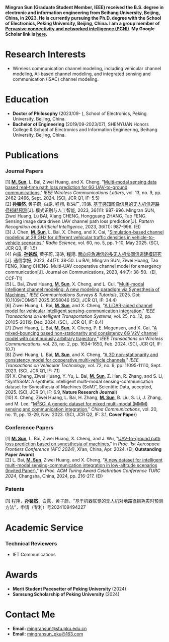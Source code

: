 **Mingran Sun (Graduate Student Member, IEEE) received the B.S. degree in electronic and information engineering from Beihang University, Beijing, China, in 2023. He is currently pursuing the Ph.D. degree with the School of Electronics, Peking University, Beijing, China. I am a group member of [Pervasive connectivity and networked intelligence (PCNI)](http://pcni.pku.edu.cn/homepage.html). My Google Scholar link is [here](https://scholar.google.com/citations?hl=zh-CN&user=d6vBQj0AAAAJ).**


# Research Interests

+ Wireless communication channel modeling, including vehicular channel modeling, AI-based channel
modeling, and integrated sensing and communication (ISAC) channel modeling.


# Education

+ **Doctor of Philosophy** (2023/09- ), School of Electronics, Peking University, Beijing, China.
+ **Bachelor of Engineering** (2019/09-2023/07), SHENYUAN Honors College & School of Electronics and Information Engineering, Beihang University, Beijing, China.

# Publications


### Journal Papers

[1] **<u>M. Sun</u>**, L. Bai, Ziwei Huang, and X. Cheng, "[Multi-modal sensing data based real-time path loss prediction for 6G UAV-to-ground communications](https://ieeexplore.ieee.org/document/10614105)," *IEEE Wireless Communications Letters*, vol. 13, no. 9, pp. 2462-2466, Sept. 2024. (SCI, JCR Q1, IF: 5.5) <br>
[2] **<u>孙铭然</u>**, 黄子蔚, 白露, 程翔, 张洪广, 冯涛. [基于感知图像信息的无人机信道路径损耗预测](http://manu46.magtech.com.cn/Jweb_prai/CN/abstract/abstract12649.shtml)[J]. 模式识别与人工智能, 2023, 36(11): 987-996. Mingran SUN, Ziwei Huang, Lu BAI, Xiang CHENG, Hongguang ZHANG, Tao FENG. Sensing image data driven UAV channel path loss prediction[J]. *Pattern Recognition and Artificial Intelligence*, 2023, 36(11): 987-996. (EI) <br>
[3] J. Chen, **<u>M. Sun</u>**, L. Bai, X. Cheng, and X. Cai, "[Simulation-based channel modeling at 28 GHz for different vehicular traffic densities in vehicle-to-vehicle scenarios](https://ieeexplore.ieee.org/abstract/document/11024177)," *Radio Science*, vol. 60, no. 5, pp. 1-10, May 2025. (SCI, JCR Q3, IF: 1.5) <br>
[4] 白露, **<u>孙铭然</u>**, 黄子蔚, 冯涛, 程翔. [面向应急通信的多无人机协同信道建模研究](https://www.joconline.com.cn/thesisDetails#10.11959/j.issn.1000-436x.2023058&lang=zh)[J]. 通信学报, 2023, 44(7): 38-50. Lu BAI, Mingran SUN, Ziwei Huang, Tao FENG, Xiang CHENG. Multi-UAV cooperative channel model for emergency communication[J]. Journal on Communications, 2023, 44(7): 38-50.（EI, CCF-T1） <br>
[5] L. Bai, Ziwei Huang, **<u>M. Sun</u>**, X. Cheng, and L. Cui, "[Multi-modal intelligent channel modeling: A new modeling paradigm via Synesthesia of Machines](https://ieeexplore.ieee.org/document/10949588)," *IEEE Communications Surveys & Tutorials*, 2025. Doi: 10.1109/COMST.2025.3558046 (SCI, JCR Q1, IF: 34.4)<br>
[6] Ziwei Huang, L. Bai, **<u>M. Sun</u>**, and X. Cheng, "[A LiDAR-aided channel model for vehicular intelligent sensing-communication integration](https://ieeexplore.ieee.org/document/10713502)," *IEEE Transactions on Intelligent Transportation Systems*, vol. 25, no. 12, pp. 20105-20119, Dec. 2024. (SCI，JCR Q1, IF: 8.4) <br>
[7] Ziwei Huang, L. Bai, **<u>M. Sun</u>**, X. Cheng, P. E. Mogensen, and X. Cai, "[A mixed-bouncing based non-stationarity and consistency 6G V2V channel model with continuously arbitrary trajectory](https://ieeexplore.ieee.org/document/10181128)," *IEEE Transactions on Wireless Communications*, vol. 23, no. 2, pp. 1634-1650, Feb. 2024. (SCI, JCR Q1, IF: 10.7)<br>
[8] Ziwei Huang, L. Bai, **<u>M. Sun</u>**, and X. Cheng, "[A 3D non-stationarity and consistency model for cooperative multi-vehicle channels](https://ieeexplore.ieee.org/document/10106035)," *IEEE Transactions on Vehicular Technology*, vol. 72, no. 9, pp. 11095-11110, Sept. 2023. (SCI, JCR Q1, IF: 7.1)<br> 
[9] X. Cheng, Ziwei Huang, Y. Yu, L. Bai, **<u>M. Sun</u>**, Z. Han, R. Zhang, and S. Li, “SynthSoM: A synthetic intelligent multi-modal sensing-communication dataset for Synesthesia of Machines (SoM)”, Scientific Data, accepted, 2025. (SCI, JCR Q1, IF: 6.9, **Nature Research Journal**)<br> 
[10] X. Cheng, Ziwei Huang, L. Bai, H. Zhang, **<u>M. Sun</u>**, B. Liu, S. Li, J. Zhang, and M. Lee, "[M<sup>3</sup>SC: A generic dataset for mixed multi-modal (MMM) sensing and communication integration](https://ieeexplore.ieee.org/document/10315088)," *China Communications*, vol. 20, no. 11, pp. 13-29, Nov. 2023. (SCI, JCR Q2, IF: 3.1, **Cover Paper**)<br>




### Conference Papers

[1] **<u>M. Sun</u>**, L. Bai, Ziwei Huang, X. Cheng, and J. Wu, "[UAV-to-ground path loss prediction based on synesthesia of machines](https://www.spiedigitallibrary.org/conference-proceedings-of-spie/13218/1321825/UAV-to-ground-path-loss-prediction-based-on-synesthesia-of/10.1117/12.3032673.short#_=_)," in *Proc. 1st Aerospace Frontiers Conference (AFC 2024)*, Xi’an, China, Apr. 2024. (EI, **Outstanding Paper Award**)<br>
[2] L. Bai, **<u>M. Sun</u>**, Ziwei Huang, and X. Cheng, "[A new dataset for intelligent multi-modal sensing-communication integration in low-altitude scenarios (Invited Paper)](https://dl.acm.org/doi/10.1145/3674399.3674471)," in *Proc. ACM Turing Award Celebration Conference TURC 2024*, Changsha, China, 2024, pp. 216-217. (EI)<br>

### Patents

[1] 程翔，**<u>孙铭然</u>**，白露，黄子蔚，“基于机器联觉的无人机对地路径损耗实时预测方法”，申请（专利）号2024109494227<br>


# Academic Service
 
### Technical Reviewers
+ IET Communications


# Awards

+ **Merit Student Pacesetter of Peking University** (2024)
+ **Samsung Scholarship of Peking University** (2024)

# Contact Me

+ **Email:** mingransun@stu.pku.edu.cn
+ **Email:** mingransun_pku@163.com 

